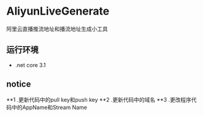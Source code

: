 # AliyunLiveGenerate
阿里云直播推流地址和播流地址生成小工具

## 运行环境
- .net core 3.1

## notice
**1 .更新代码中的pull key和push key
**2 .更新代码中的域名
**3 .更改程序代码中的AppName和Stream Name
